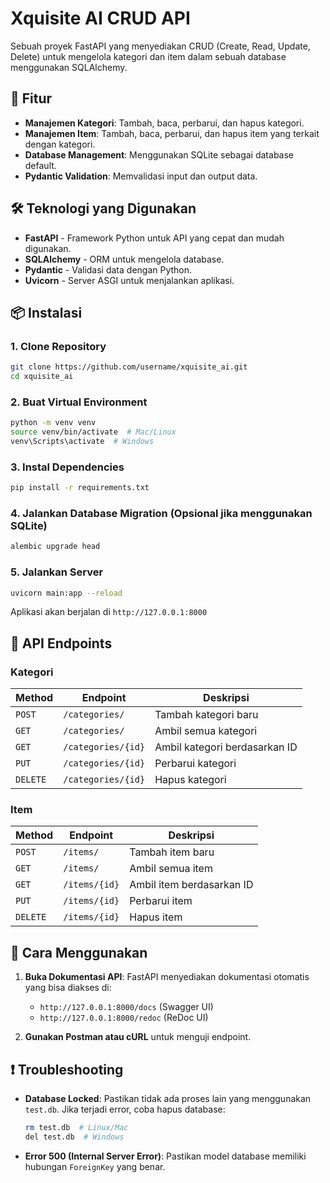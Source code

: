 # Xquisite AI CRUD API

Sebuah proyek FastAPI yang menyediakan CRUD (Create, Read, Update, Delete) untuk mengelola kategori dan item dalam sebuah database menggunakan SQLAlchemy.

## 🚀 Fitur
- **Manajemen Kategori**: Tambah, baca, perbarui, dan hapus kategori.
- **Manajemen Item**: Tambah, baca, perbarui, dan hapus item yang terkait dengan kategori.
- **Database Management**: Menggunakan SQLite sebagai database default.
- **Pydantic Validation**: Memvalidasi input dan output data.

## 🛠 Teknologi yang Digunakan
- **FastAPI** - Framework Python untuk API yang cepat dan mudah digunakan.
- **SQLAlchemy** - ORM untuk mengelola database.
- **Pydantic** - Validasi data dengan Python.
- **Uvicorn** - Server ASGI untuk menjalankan aplikasi.

## 📦 Instalasi
### 1. Clone Repository
```bash
git clone https://github.com/username/xquisite_ai.git
cd xquisite_ai
```

### 2. Buat Virtual Environment
```bash
python -m venv venv
source venv/bin/activate  # Mac/Linux
venv\Scripts\activate  # Windows
```

### 3. Instal Dependencies
```bash
pip install -r requirements.txt
```

### 4. Jalankan Database Migration (Opsional jika menggunakan SQLite)
```bash
alembic upgrade head
```

### 5. Jalankan Server
```bash
uvicorn main:app --reload
```

Aplikasi akan berjalan di `http://127.0.0.1:8000`

## 📖 API Endpoints
### **Kategori**
| Method | Endpoint       | Deskripsi                  |
|--------|---------------|----------------------------|
| `POST` | `/categories/` | Tambah kategori baru       |
| `GET`  | `/categories/` | Ambil semua kategori       |
| `GET`  | `/categories/{id}` | Ambil kategori berdasarkan ID |
| `PUT`  | `/categories/{id}` | Perbarui kategori         |
| `DELETE` | `/categories/{id}` | Hapus kategori            |

### **Item**
| Method | Endpoint       | Deskripsi                  |
|--------|---------------|----------------------------|
| `POST` | `/items/`      | Tambah item baru           |
| `GET`  | `/items/`      | Ambil semua item           |
| `GET`  | `/items/{id}`  | Ambil item berdasarkan ID  |
| `PUT`  | `/items/{id}`  | Perbarui item              |
| `DELETE` | `/items/{id}` | Hapus item                 |

## 📌 Cara Menggunakan
1. **Buka Dokumentasi API**: FastAPI menyediakan dokumentasi otomatis yang bisa diakses di:
   - `http://127.0.0.1:8000/docs` (Swagger UI)
   - `http://127.0.0.1:8000/redoc` (ReDoc UI)

2. **Gunakan Postman atau cURL** untuk menguji endpoint.

## ❗ Troubleshooting
- **Database Locked**: Pastikan tidak ada proses lain yang menggunakan `test.db`. Jika terjadi error, coba hapus database:
  ```bash
  rm test.db  # Linux/Mac
  del test.db  # Windows
  ```
- **Error 500 (Internal Server Error)**: Pastikan model database memiliki hubungan `ForeignKey` yang benar.




